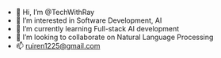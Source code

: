 - 👋 Hi, I’m @TechWithRay
- 👀 I’m interested in Software Development, AI 
- 🌱 I’m currently learning Full-stack AI development
- 💞️ I’m looking to collaborate on Natural Language Processing
- 📫 ruiren1225@gmail.com

<!---
ruiren1225/ruiren1225 is a ✨ special ✨ repository because its `README.md` (this file) appears on your GitHub profile.
You can click the Preview link to take a look at your changes.
--->
